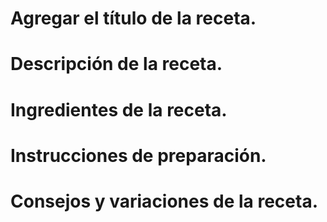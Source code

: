 # Agregar el título de la receta.

# Descripción de la receta.


# Ingredientes de la receta.

# Instrucciones de preparación.

# Consejos y variaciones de la receta.